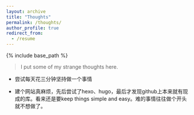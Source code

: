 ```yaml
---
layout: archive
title: "Thoughts"
permalink: /thoughts/
author_profile: true
redirect_from:
  - /resume
---
```


{% include base_path %}

> I put some of my strange thoughts here.

+ 尝试每天花三分钟坚持做一个事情

+ 建个网站真麻烦，先后尝试了hexo、hugo，最后才发现github上本来就有现成的库。看来还是要keep things simple and easy。难的事情往往做个开头就不想做了。
